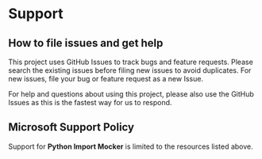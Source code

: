 # Support

## How to file issues and get help  

This project uses GitHub Issues to track bugs and feature requests. Please
search the existing issues before filing new issues to avoid duplicates.
For new issues, file your bug or feature request as a new Issue.

For help and questions about using this project, please also use the GitHub
Issues as this is the fastest way for us to respond.

## Microsoft Support Policy  

Support for **Python Import Mocker** is limited to the resources listed above.

